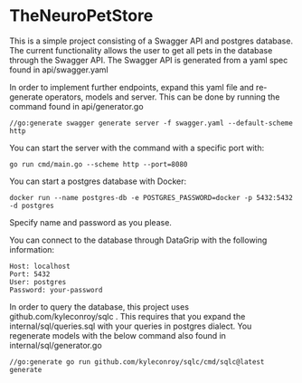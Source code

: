 # TheNeuroPetStore

This is a simple project consisting of a Swagger API and postgres database. 
The current functionality allows the user to get all pets in the database through the Swagger API. The Swagger API is generated from a yaml spec found in api/swagger.yaml

In order to implement further endpoints, expand this yaml file and re-generate operators, models and server.
This can be done by running the command found in api/generator.go

```
//go:generate swagger generate server -f swagger.yaml --default-scheme http
```

You can start the server with the command with a specific port with:

```
go run cmd/main.go --scheme http --port=8080
```

You can start a postgres database with Docker:

```
docker run --name postgres-db -e POSTGRES_PASSWORD=docker -p 5432:5432 -d postgres
```

Specify name and password as you please.

You can connect to the database through DataGrip with the following information:

```
Host: localhost
Port: 5432
User: postgres
Password: your-password
```

In order to query the database, this project uses github.com/kyleconroy/sqlc .
This requires that you expand the internal/sql/queries.sql with your queries in postgres dialect.
You regenerate models with the below command also found in internal/sql/generator.go

```
//go:generate go run github.com/kyleconroy/sqlc/cmd/sqlc@latest generate
```
